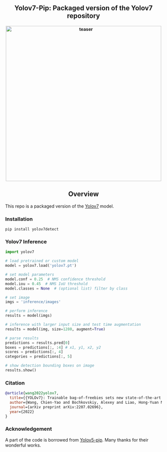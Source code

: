 <div align="center">
<h2>
  Yolov7-Pip: Packaged version of the Yolov7 repository  
</h2>
<h4>
    <img width="500" alt="teaser" src="docs/paper.png">
</h4>
</div>

## <div align="center">Overview</div>

This repo is a packaged version of the [Yolov7](https://github.com/WongKinYiu/yolov7) model.
### Installation
```
pip install yolov7detect
```

### Yolov7 Inference
```python
import yolov7

# load pretrained or custom model
model = yolov7.load('yolov7.pt')

# set model parameters
model.conf = 0.25  # NMS confidence threshold
model.iou = 0.45  # NMS IoU threshold
model.classes = None  # (optional list) filter by class

# set image
imgs = 'inference/images'

# perform inference
results = model(imgs)

# inference with larger input size and test time augmentation
results = model(img, size=1280, augment=True)

# parse results
predictions = results.pred[0]
boxes = predictions[:, :4] # x1, y1, x2, y2
scores = predictions[:, 4]
categories = predictions[:, 5]

# show detection bounding boxes on image
results.show()
```
### Citation
```bibtex
@article{wang2022yolov7,
  title={{YOLOv7}: Trainable bag-of-freebies sets new state-of-the-art for real-time object detectors},
  author={Wang, Chien-Yao and Bochkovskiy, Alexey and Liao, Hong-Yuan Mark},
  journal={arXiv preprint arXiv:2207.02696},
  year={2022}
}
```
### Acknowledgement
A part of the code is borrowed from [Yolov5-pip](https://github.com/fcakyon/yolov5-pip). Many thanks for their wonderful works.
